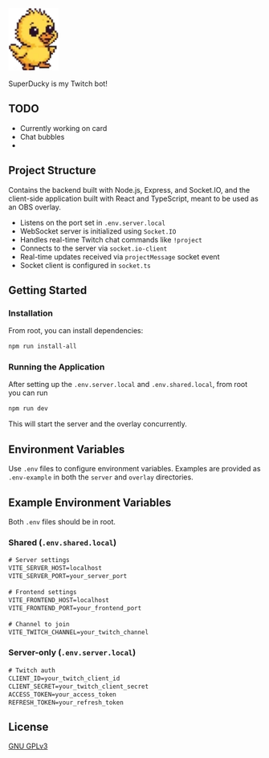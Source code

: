 <p>
  <img src="overlay/public/sprites/baby-ducky/baby-ducky-walk.webp" alt="SuperDucky" width="100" />
</p>

SuperDucky is my Twitch bot!

## TODO

- Currently working on card
- Chat bubbles
-

## Project Structure

Contains the backend built with Node.js, Express, and Socket.IO, and the client-side application built with React and TypeScript, meant to be used as an OBS overlay.

- Listens on the port set in `.env.server.local`
- WebSocket server is initialized using `Socket.IO`
- Handles real-time Twitch chat commands like `!project`
- Connects to the server via `socket.io-client`
- Real-time updates received via `projectMessage` socket event
- Socket client is configured in `socket.ts`

## Getting Started

### Installation

From root, you can install dependencies:

```bash
npm run install-all
```

### Running the Application

After setting up the `.env.server.local` and `.env.shared.local`, from root you can run

```bash
npm run dev
```

This will start the server and the overlay concurrently.

## Environment Variables

Use `.env` files to configure environment variables. Examples are provided as `.env-example` in both the `server` and `overlay` directories.

## Example Environment Variables

Both `.env` files should be in root.

### Shared (`.env.shared.local`)

```env
# Server settings
VITE_SERVER_HOST=localhost
VITE_SERVER_PORT=your_server_port

# Frontend settings
VITE_FRONTEND_HOST=localhost
VITE_FRONTEND_PORT=your_frontend_port

# Channel to join
VITE_TWITCH_CHANNEL=your_twitch_channel
```

### Server-only (`.env.server.local`)

```env
# Twitch auth
CLIENT_ID=your_twitch_client_id
CLIENT_SECRET=your_twitch_client_secret
ACCESS_TOKEN=your_access_token
REFRESH_TOKEN=your_refresh_token
```

## License

[GNU GPLv3](LICENSE)
